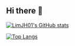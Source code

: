 ## Hi there 👋

<!--
**LimJH01/LimJH01** is a ✨ _special_ ✨ repository because its `README.md` (this file) appears on your GitHub profile.

Here are some ideas to get you started:

- 🔭 I’m currently working on ...
- 🌱 I’m currently learning ...
- 👯 I’m looking to collaborate on ...
- 🤔 I’m looking for help with ...
- 💬 Ask me about ...
- 📫 How to reach me: ...
- 😄 Pronouns: ...
- ⚡ Fun fact: ...
-->

[![LimJH01's GitHub stats](https://github-readme-stats.vercel.app/api?username=LimJH01)](https://github.com/anuraghazra/github-readme-stats)


[![Top Langs](https://github-readme-stats.vercel.app/api/top-langs/?username=LimJH01&langs_count=10&layout=compact)]()
